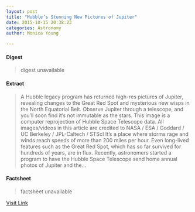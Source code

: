 ```yaml
---
layout: post
title: "Hubble’s Stunning New Pictures of Jupiter"
date: 2015-10-15 20:38:23
categories: Astronomy
author: Monica Young

---
```



#### Digest
>digest unavailable

#### Extract
>A Hubble legacy program has returned high-res pictures of Jupiter, revealing changes to the Great Red Spot and mysterious new wisps in the North Equatorial Belt. Observe Jupiter through a telescope, and you’ll soon find it’s not immutable as the stars. This image is a computer reprojection of Hubble Space Telescope data. All images/videos in this article are credited to NASA / ESA / Goddard / UC Berkeley / JPL-Caltech / STScI It’s a place where storms rage and winds reach speeds of more than 200 miles per hour. Even long-lived features such as the Great Red Spot, which has so far survived for hundreds of years, are in flux. Recently, astronomers started a program to have the Hubble Space Telescope send home annual photos of Jupiter and the...

#### Factsheet
>factsheet unavailable

[Visit Link](http://www.skyandtelescope.com/astronomy-news/hubbles-stunning-pictures-of-jupiter-10152015/)


